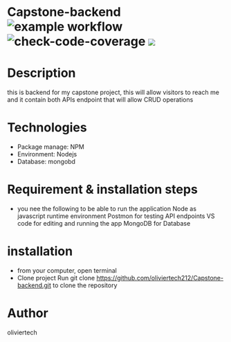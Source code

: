 
# Capstone-backend ![example workflow](https://github.com/oliviertech212/Capstone-backend/actions/workflows/node.js.yml/badge.svg) ![check-code-coverage](https://img.shields.io/badge/code--coverage-89.25%25-green) <a href="https://codeclimate.com/github/oliviertech212/Capstone-backend/maintainability"><img src="https://api.codeclimate.com/v1/badges/a70317034a946ad08f5d/maintainability" /></a>


# Description

this is backend for my capstone project, this will allow visitors to reach me and
it contain both APIs endpoint that will allow CRUD operations

# Technologies

- Package manage: NPM
- Environment: Nodejs
- Database: mongobd

# Requirement & installation steps

- you nee the following to be able to run the application
  Node as javascript runtime environment
  Postmon for testing API endpoints
  VS code for editing and running the app
  MongoDB for Database

# installation

- from your computer, open terminal
- Clone project
  Run git clone https://github.com/oliviertech212/Capstone-backend.git to clone the repository

# Author

oliviertech
